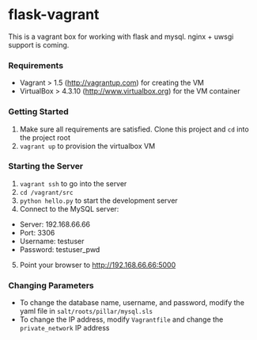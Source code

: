 flask-vagrant
=============

This is a vagrant box for working with flask and mysql.  nginx + uwsgi support is coming.

### Requirements

- Vagrant > 1.5 (http://vagrantup.com) for creating the VM
- VirtualBox > 4.3.10 (http://www.virtualbox.org) for the VM container

### Getting Started

1. Make sure all requirements are satisfied.  Clone this project and `cd` into the project root
2. `vagrant up` to provision the virtualbox VM

### Starting the Server

1. `vagrant ssh` to go into the server
2. `cd /vagrant/src`
3. `python hello.py` to start the development server
4. Connect to the MySQL server:
  * Server: 192.168.66.66
  * Port: 3306
  * Username: testuser
  * Password: testuser_pwd
5. Point your browser to http://192.168.66.66:5000

### Changing Parameters

- To change the database name, username, and password, modify the yaml file in `salt/roots/pillar/mysql.sls`
- To change the IP address, modify `Vagrantfile` and change the `private_network` IP address

